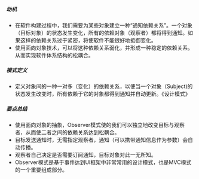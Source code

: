 ##### 动机

- 在软件构建过程中，我们需要为某些对象建立一种“通知依赖关系”。一个对象（目标对象）的状态发生变化，所有的依赖对象（观察者）都将得到通知。如果这样的依赖关系过于紧密，将使软件不能很好地抵御变化。
- 使用面向对象技术，可以将这种依赖关系弱化，并形成一种稳定的依赖关系。从而实现软件体系结构的松耦合。

##### 模式定义

- 定义对象间的一种一对多（变化）的依赖关系，以便当一个对象（Subject)的状态发生改变时，所有依赖于它的对象都得到通知并自动更新。《设计模式》

##### 要点总结

- 使用面向对象的抽象，Observer模式使的我们可以独立地改变目标与观察者，从而使二者之间的依赖关系达到松耦合。
- 目标发送通知时，无需指定观察者，通知（可以携带通知信息作为参数）会自动传播。
- 观察者自己决定是否需要订阅通知，目标对象对此一无所知。
- Observer模式是基于事件达到UI框架中非常常用的设计模式，也是MVC模式的一个重要组成部分。

